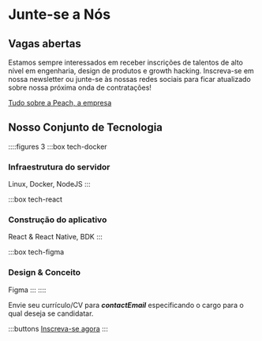 # Junte-se a Nós

## Vagas abertas
<!--
::::figures 3
:::box tech-peach
### Desenvolvedor de Backend
:::

:::box tech-peach
### Desenvolvedor de Frontend
:::

:::box tech-peach
### Designer de Produto
:::

:::box tech-peach
### Growth Hacker Regional

Gerente de marketing
:::

:::box tech-peach
### Growth Hacker de Mercado Local

Reino Unido, Alemanha, Espanha e Itália
:::

:::box tech-peach
### Criador de Conteúdo

Instagram / Tik Tok
:::

:::box tech-peach
### Gerente de Produto
:::
::::

Outras habilidades interessantes? Avise-nos!
-->

Estamos sempre interessados em receber inscrições de talentos de alto nível em engenharia, design de produtos e growth hacking. Inscreva-se em nossa newsletter ou junte-se às nossas redes sociais para ficar atualizado sobre nossa próxima onda de contratações!

[Tudo sobre a Peach, a empresa](/blog/all-about-peach-the-company/)

## Nosso Conjunto de Tecnologia

::::figures 3
:::box tech-docker
### Infraestrutura do servidor
Linux, Docker, NodeJS
:::

:::box tech-react
### Construção do aplicativo
React & React Native, BDK
:::

:::box tech-figma
### Design & Conceito
Figma
:::
::::

Envie seu currículo/CV para **$contactEmail$** especificando o cargo para o qual deseja se candidatar.

:::buttons
[Inscreva-se agora](mailto:$contactEmail$)
:::
